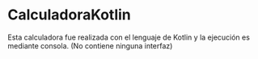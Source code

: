 # CalculadoraKotlin
Esta calculadora fue realizada con el lenguaje de Kotlin y la ejecución es mediante consola. (No contiene ninguna interfaz)
